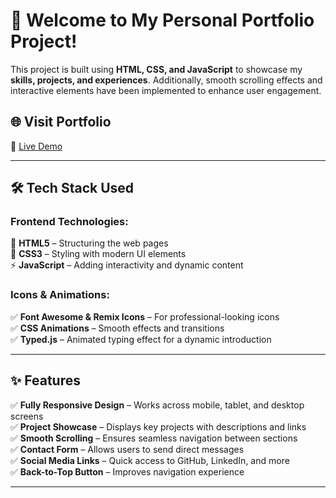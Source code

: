 # 🎨 Welcome to My Personal Portfolio Project!  

This project is built using **HTML, CSS, and JavaScript** to showcase my **skills, projects, and experiences**. Additionally, smooth scrolling effects and interactive elements have been implemented to enhance user engagement. 

## 🌐 **Visit Portfolio**  
🔗 [Live Demo](https://subham-102.github.io/Portfolio_website/)
 

---

## 🛠 **Tech Stack Used**  
### **Frontend Technologies:**  
🚀 **HTML5** – Structuring the web pages  
🎨 **CSS3** – Styling with modern UI elements  
⚡ **JavaScript** – Adding interactivity and dynamic content  

### **Icons & Animations:**  
✅ **Font Awesome & Remix Icons** – For professional-looking icons  
✅ **CSS Animations** – Smooth effects and transitions  
✅ **Typed.js** – Animated typing effect for a dynamic introduction  

---

## ✨ **Features**  
✅ **Fully Responsive Design** – Works across mobile, tablet, and desktop screens  
✅ **Project Showcase** – Displays key projects with descriptions and links  
✅ **Smooth Scrolling** – Ensures seamless navigation between sections  
✅ **Contact Form** – Allows users to send direct messages  
✅ **Social Media Links** – Quick access to GitHub, LinkedIn, and more  
✅ **Back-to-Top Button** – Improves navigation experience  

---

